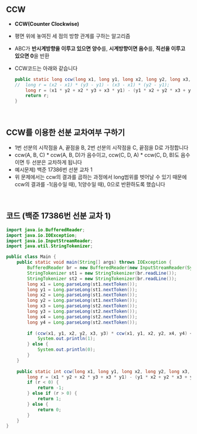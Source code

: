 ## CCW

- **CCW(Counter Clockwise)**
- 평면 위에 놓여진 세 점의 방향 관계를 구하는 알고리즘
- ABC가 **반시계방향을 이루고 있으면 양수**를, **시계방향이면 음수**를, **직선을 이루고 있으면 0**을 반환
- CCW코드는 아래와 같습니다
    
    ```java
    public static long ccw(long x1, long y1, long x2, long y2, long x3, long y3) {
    //	long r = (x2 - x1) * (y3 - y1) - (x3 - x1) * (y2 - y1);                   
    	long r = (x1 * y2 + x2 * y3 + x3 * y1) - (y1 * x2 + y2 * x3 + y3 * x1);   
    	return r;                                                                 
    }
    ```
<br>

## CCW를 이용한 선분 교차여부 구하기
- 1번 선분의 시작점을 A, 끝점을 B, 2번 선분의 시작점을 C, 끝점을 D로 가정합니다
- ccw(A, B, C) * ccw(A, B, D)가 음수이고, ccw(C, D, A) * ccw(C, D, B)도 음수이면 두 선분은 교차하게 됩니다
- 예시문제) 백준 17386번 선분 교차 1
- 위 문제에서는 ccw의 결과를 곱하는 과정에서 long범위를 벗어날 수 있기 때문에 ccw의 결과를 -1(음수일 때), 1(양수일 때), 0으로 반환하도록 했습니다
<br>

## 코드 (백준 17386번 선분 교차 1)

```java
import java.io.BufferedReader;
import java.io.IOException;
import java.io.InputStreamReader;
import java.util.StringTokenizer;

public class Main {
	public static void main(String[] args) throws IOException {
		BufferedReader br = new BufferedReader(new InputStreamReader(System.in));
		StringTokenizer st1 = new StringTokenizer(br.readLine());
		StringTokenizer st2 = new StringTokenizer(br.readLine());
		long x1 = Long.parseLong(st1.nextToken());
		long y1 = Long.parseLong(st1.nextToken());
		long x2 = Long.parseLong(st1.nextToken());
		long y2 = Long.parseLong(st1.nextToken());
		long x3 = Long.parseLong(st2.nextToken());
		long y3 = Long.parseLong(st2.nextToken());
		long x4 = Long.parseLong(st2.nextToken());
		long y4 = Long.parseLong(st2.nextToken());
		
		if (ccw(x1, y1, x2, y2, x3, y3) * ccw(x1, y1, x2, y2, x4, y4) < 0L && ccw(x3, y3, x4, y4, x1, y1) * ccw(x3, y3, x4, y4, x2, y2) < 0L) {
			System.out.println(1);
		} else {
			System.out.println(0);
		}
	}
	
	public static int ccw(long x1, long y1, long x2, long y2, long x3, long y3) {
		long r = (x1 * y2 + x2 * y3 + x3 * y1) - (y1 * x2 + y2 * x3 + y3 * x1);
		if (r < 0) {
			return -1;
		} else if (r > 0) {
			return 1;
		} else {
			return 0;
		}
	}
}
```
